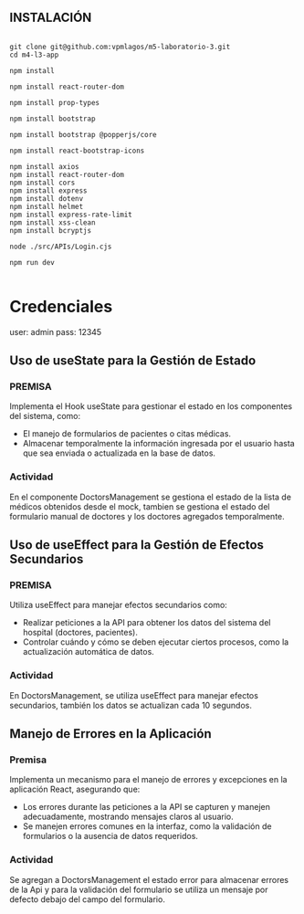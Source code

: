 
## INSTALACIÓN

<code>
git clone git@github.com:vpmlagos/m5-laboratorio-3.git
cd m4-l3-app <br>
npm install<br>
npm install react-router-dom<br>
npm install prop-types<br>
npm install bootstrap<br>
npm install bootstrap @popperjs/core<br>
npm install react-bootstrap-icons<br>
npm install axios
npm install react-router-dom
npm install cors
npm install express
npm install dotenv
npm install helmet
npm install express-rate-limit
npm install xss-clean
npm install bcryptjs<br>
node ./src/APIs/Login.cjs<br>
npm run dev<br>
</code>


# Credenciales

user: admin
pass: 12345

## Uso de useState para la Gestión de Estado

### PREMISA

Implementa el Hook useState para gestionar el estado en los componentes del sistema,
como:
- El manejo de formularios de pacientes o citas médicas.
- Almacenar temporalmente la información ingresada por el usuario hasta que sea
enviada o actualizada en la base de datos.

### Actividad

En el componente DoctorsManagement se gestiona el estado de la lista de médicos obtenidos desde el mock, tambien se gestiona el estado del formulario manual de doctores y los doctores agregados temporalmente.

## Uso de useEffect para la Gestión de Efectos Secundarios

### PREMISA

Utiliza useEffect para manejar efectos secundarios como:
- Realizar peticiones a la API para obtener los datos del sistema del hospital
(doctores, pacientes).
- Controlar cuándo y cómo se deben ejecutar ciertos procesos, como la
actualización automática de datos.

### Actividad

En DoctorsManagement, se utiliza useEffect para manejar efectos secundarios, también los datos se actualizan cada 10 segundos.

## Manejo de Errores en la Aplicación

### Premisa

Implementa un mecanismo para el manejo de errores y excepciones en la aplicación
React, asegurando que:
- Los errores durante las peticiones a la API se capturen y manejen
adecuadamente, mostrando mensajes claros al usuario.
- Se manejen errores comunes en la interfaz, como la validación de formularios o
la ausencia de datos requeridos.

### Actividad

Se agregan a DoctorsManagement el estado error para almacenar errores de la Api y para la validación del formulario se utiliza un mensaje por defecto debajo del campo del formulario.
